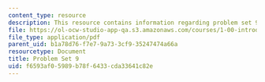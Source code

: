 ```yaml
---
content_type: resource
description: This resource contains information regarding problem set 9.
file: https://ol-ocw-studio-app-qa.s3.amazonaws.com/courses/1-00-introduction-to-computers-and-engineering-problem-solving-spring-2012/f6593af05989b78f6433cda33641c82e_MIT1_00S12_PS_9.pdf
file_type: application/pdf
parent_uid: b1a78d76-f7e7-9a73-3cf9-35247474a66a
resourcetype: Document
title: Problem Set 9
uid: f6593af0-5989-b78f-6433-cda33641c82e
---
```

